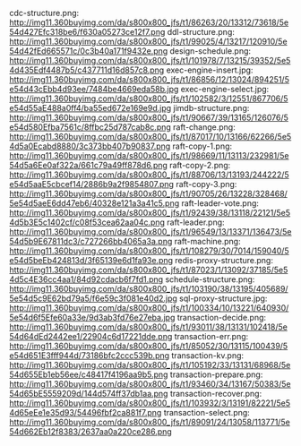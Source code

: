 cdc-structure.png: http://img11.360buyimg.com/da/s800x800_jfs/t1/86263/20/13312/73618/5e54d427Efc318be6/f630a05273ce12f7.png
ddl-structure.png: http://img11.360buyimg.com/da/s800x800_jfs/t1/99025/4/13217/120910/5e54d42fEd665571c/0c3b40a171f9432e.png
design-schedule.png: http://img11.360buyimg.com/da/s800x800_jfs/t1/101978/7/13215/39352/5e54d435Edf4487b5/c437711d16d857c8.png
exec-engine-insert.jpg: http://img11.360buyimg.com/da/s800x800_jfs/t1/86856/12/13024/894251/5e54d43cEbb4d93ee/7484be4669eda58b.jpg
exec-engine-select.jpg: http://img11.360buyimg.com/da/s800x800_jfs/t1/102582/3/12551/867706/5e54d55aE488a0ff4/ba55ed672e169e9d.jpg
jimdb-structure.png: http://img11.360buyimg.com/da/s800x800_jfs/t1/90667/39/13165/126076/5e54d580Efba7561c/8ffbc25d787cab8c.png
raft-change.png: http://img11.360buyimg.com/da/s800x800_jfs/t1/87017/10/13166/62266/5e54d5a0Ecabd8880/3c373bb407b90837.png
raft-copy-1.png: http://img11.360buyimg.com/da/s800x800_jfs/t1/98669/11/13113/232981/5e54d5a6Ee0af322a/661c79a49ff878d6.png
raft-copy-2.png: http://img11.360buyimg.com/da/s800x800_jfs/t1/88706/13/13193/244222/5e54d5aaE5cbcef14/2886b9a2f9854807.png
raft-copy-3.png: http://img11.360buyimg.com/da/s800x800_jfs/t1/90705/26/13228/328468/5e54d5aeE6dd47eb6/40328e121a3a41c5.png
raft-leader-vote.png: http://img11.360buyimg.com/da/s800x800_jfs/t1/92439/38/13118/22121/5e54d5b3E5c1402cf/c08f53cea62aa04c.png
raft-leader.png: http://img11.360buyimg.com/da/s800x800_jfs/t1/96549/13/13371/136473/5e54d5b9E67811dc3/c727266bb4065a3a.png
raft-machine.png: http://img11.360buyimg.com/da/s800x800_jfs/t1/108279/30/7014/159040/5e54d5beEb424813d/3f65139e6d1fa93e.png
redis-proxy-structure.png: http://img11.360buyimg.com/da/s800x800_jfs/t1/87023/1/13092/37185/5e54d5c4E36cc4aa1/84d92cdacb6f7fd1.png
schedule-structure.png: http://img11.360buyimg.com/da/s800x800_jfs/t1/103190/38/13195/405689/5e54d5c9E62bd79a5/f6e59c3f081e40d2.jpg
sql-proxy-structure.jpg: http://img11.360buyimg.com/da/s800x800_jfs/t1/100334/10/13221/640930/5e54d6f5Efe60a33e/9d3ab3fd76e27eba.jpg
transaction-decide.png: http://img11.360buyimg.com/da/s800x800_jfs/t1/93011/38/13131/102418/5e54d64dEd2442ee1/22904c6d17221dde.png
transaction-err.png: http://img11.360buyimg.com/da/s800x800_jfs/t1/85052/30/13115/100439/5e54d651E3fff944d/73186bfc2ccc539b.png
transaction-kv.png: http://img11.360buyimg.com/da/s800x800_jfs/t1/105192/33/13131/68968/5e54d655Eb1eb56ee/c48417f4196aa9b5.png
transaction-prepare.png: http://img11.360buyimg.com/da/s800x800_jfs/t1/93460/34/13167/50383/5e54d65bE5559209d/144d574ff37db1aa.png
transaction-recover.png: http://img11.360buyimg.com/da/s800x800_jfs/t1/103932/3/13191/82221/5e54d65eEe1e35d93/54496fbf2ca881f7.png
transaction-select.png: http://img11.360buyimg.com/da/s800x800_jfs/t1/89091/24/13058/113771/5e54d662Eb12f8383/2637aa0a220ce286.png